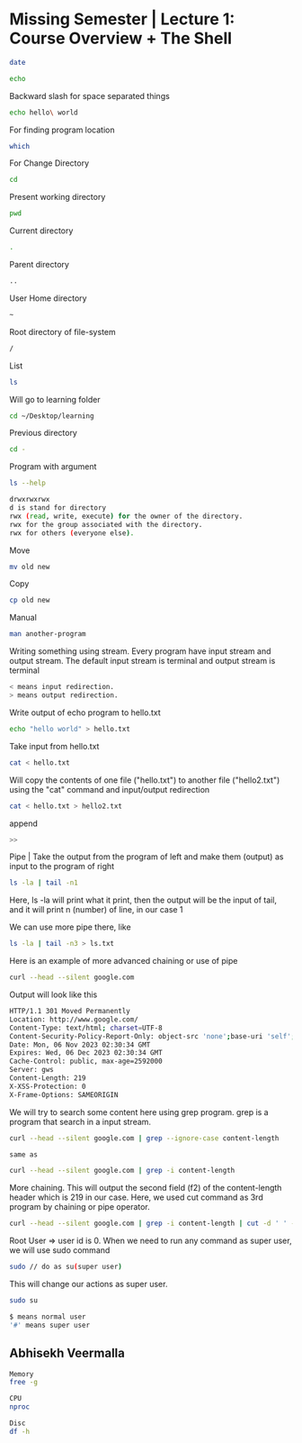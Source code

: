 # Missing Semester | Lecture 1: Course Overview + The Shell

```sh
date
```

```sh
echo
```

Backward slash for space separated things

```sh
echo hello\ world
```

For finding program location

```sh
which
```

For Change Directory

```sh
cd
```

Present working directory

```sh
pwd
```

Current directory

```sh
.
```

Parent directory

```sh
..
```

User Home directory

```sh
~
```

Root directory of file-system

```sh
/
```

List

```sh
ls
```

Will go to learning folder

```sh
cd ~/Desktop/learning
```

Previous directory

```sh
cd -
```

Program with argument

```sh
ls --help
```

```sh
drwxrwxrwx
d is stand for directory
rwx (read, write, execute) for the owner of the directory.
rwx for the group associated with the directory.
rwx for others (everyone else).
```

Move

```sh
mv old new
```

Copy

```sh
cp old new
```

Manual

```sh
man another-program
```

Writing something using stream. Every program have input stream and output stream.
The default input stream is terminal and output stream is terminal

```sh
< means input redirection.
> means output redirection.

```

Write output of echo program to hello.txt

```sh
echo "hello world" > hello.txt
```

Take input from hello.txt

```sh
cat < hello.txt
```

Will copy the contents of one file ("hello.txt") to another file ("hello2.txt") using the "cat" command and input/output redirection

```sh
cat < hello.txt > hello2.txt
```

append

```sh
>>
```

Pipe | Take the output from the program of left and make them (output) as input to the program of right

```sh
ls -la | tail -n1
```

Here, ls -la will print what it print, then the output will be the input of tail, and it will print n (number) of line, in our case 1

We can use more pipe there, like

```sh
ls -la | tail -n3 > ls.txt
```

Here is an example of more advanced chaining or use of pipe

```sh
curl --head --silent google.com
```

Output will look like this

```sh
HTTP/1.1 301 Moved Permanently
Location: http://www.google.com/
Content-Type: text/html; charset=UTF-8
Content-Security-Policy-Report-Only: object-src 'none';base-uri 'self';script-src 'nonce-kMCk_-9Q_s0O0u8H1EMolg' 'strict-dynamic' 'report-sample' 'unsafe-eval' 'unsafe-inline' https: http:;report-uri https://csp.withgoogle.com/csp/gws/other-hp
Date: Mon, 06 Nov 2023 02:30:34 GMT
Expires: Wed, 06 Dec 2023 02:30:34 GMT
Cache-Control: public, max-age=2592000
Server: gws
Content-Length: 219
X-XSS-Protection: 0
X-Frame-Options: SAMEORIGIN

```

We will try to search some content here using grep program. grep is a program that search in a input stream.

```sh
curl --head --silent google.com | grep --ignore-case content-length

same as

curl --head --silent google.com | grep -i content-length 
```

More chaining. This will output the second field (f2) of the content-length header which is 219 in our case.
Here, we used cut command as 3rd program by chaining or pipe operator.

```sh
curl --head --silent google.com | grep -i content-length | cut -d ' ' -f2 
```

Root User => user id is 0.
When we need to run any command as super user, we will use sudo command

```sh
sudo // do as su(super user)
```

This will change our actions as super user.

```sh
sudo su
```

```sh
$ means normal user
'#' means super user
```

## Abhisekh Veermalla

```sh
Memory
free -g

CPU
nproc

Disc
df -h
```
